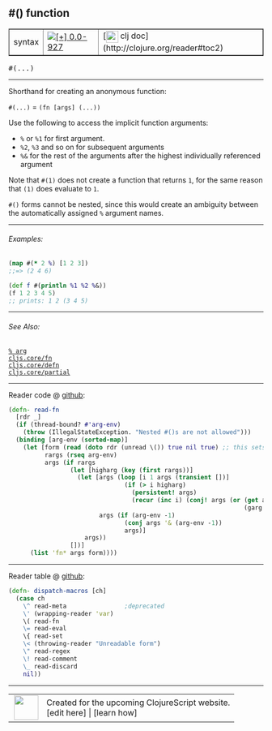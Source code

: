 ## #() function



 <table border="1">
<tr>
<td>syntax</td>
<td><a href="https://github.com/cljsinfo/cljs-api-docs/tree/0.0-927"><img valign="middle" alt="[+] 0.0-927" title="Added in 0.0-927" src="https://img.shields.io/badge/+-0.0--927-lightgrey.svg"></a> </td>
<td>
[<img height="24px" valign="middle" src="http://i.imgur.com/1GjPKvB.png"> clj doc](http://clojure.org/reader#toc2)
</td>
</tr>
</table>

<samp>#(...)</samp><br>

---


Shorthand for creating an anonymous function:

`#(...)` = `(fn [args] (...))`

Use the following to access the implicit function arguments:

- `%` or `%1` for first argument.
- `%2`, `%3` and so on for subsequent arguments
- `%&` for the rest of the arguments after the highest individually referenced argument

Note that `#(1)` does not create a function that returns `1`, for the same
reason that `(1)` does evaluate to `1`.

`#()` forms cannot be nested, since this would create an ambiguity between the
automatically assigned `%` argument names.

---

###### Examples:

```clj
(map #(* 2 %) [1 2 3])
;;=> (2 4 6)

(def f #(println %1 %2 %&))
(f 1 2 3 4 5)
;; prints: 1 2 (3 4 5)
```

---

###### See Also:

[`% arg`](syntax_arg.md)<br>
[`cljs.core/fn`](cljs.core_fn.md)<br>
[`cljs.core/defn`](cljs.core_defn.md)<br>
[`cljs.core/partial`](cljs.core_partial.md)<br>

---





Reader code @ [github](https://github.com/clojure/tools.reader/blob/tools.reader-0.7.6/src/main/clojure/clojure/tools/reader.clj#L324-L343):

```clj
(defn- read-fn
  [rdr _]
  (if (thread-bound? #'arg-env)
    (throw (IllegalStateException. "Nested #()s are not allowed")))
  (binding [arg-env (sorted-map)]
    (let [form (read (doto rdr (unread \()) true nil true) ;; this sets bindings
          rargs (rseq arg-env)
          args (if rargs
                 (let [higharg (key (first rargs))]
                   (let [args (loop [i 1 args (transient [])]
                                (if (> i higharg)
                                  (persistent! args)
                                  (recur (inc i) (conj! args (or (get arg-env i)
                                                                 (garg i))))))
                         args (if (arg-env -1)
                                (conj args '& (arg-env -1))
                                args)]
                     args))
                 [])]
      (list 'fn* args form))))
```

<!--
Repo - tag - source tree - lines:

 <pre>
tools.reader @ tools.reader-0.7.6
└── src
    └── main
        └── clojure
            └── clojure
                └── tools
                    └── <ins>[reader.clj:324-343](https://github.com/clojure/tools.reader/blob/tools.reader-0.7.6/src/main/clojure/clojure/tools/reader.clj#L324-L343)</ins>
</pre>
-->

---
Reader table @ [github](https://github.com/clojure/tools.reader/blob/tools.reader-0.7.6/src/main/clojure/clojure/tools/reader.clj#L564-L575):

```clj
(defn- dispatch-macros [ch]
  (case ch
    \^ read-meta                ;deprecated
    \' (wrapping-reader 'var)
    \( read-fn
    \= read-eval
    \{ read-set
    \< (throwing-reader "Unreadable form")
    \" read-regex
    \! read-comment
    \_ read-discard
    nil))
```

<!--
Repo - tag - source tree - lines:

 <pre>
tools.reader @ tools.reader-0.7.6
└── src
    └── main
        └── clojure
            └── clojure
                └── tools
                    └── <ins>[reader.clj:564-575](https://github.com/clojure/tools.reader/blob/tools.reader-0.7.6/src/main/clojure/clojure/tools/reader.clj#L564-L575)</ins>
</pre>
-->

---



 <table>
<tr><td>
<img valign="middle" align="right" width="48px" src="http://i.imgur.com/Hi20huC.png">
</td><td>
Created for the upcoming ClojureScript website.<br>
[edit here] | [learn how]
</td></tr></table>

[edit here]:https://github.com/cljsinfo/cljs-api-docs/blob/master/cljsdoc/syntax_function.cljsdoc
[learn how]:https://github.com/cljsinfo/cljs-api-docs/wiki/cljsdoc-files

<!--

This information was too distracting to show to readers, but I'll leave it
commented here since it is helpful to:

- pretty-print the data used to generate this document
- and show how to retrieve that data



The API data for this symbol:

```clj
{:description "Shorthand for creating an anonymous function:\n\n`#(...)` = `(fn [args] (...))`\n\nUse the following to access the implicit function arguments:\n\n- `%` or `%1` for first argument.\n- `%2`, `%3` and so on for subsequent arguments\n- `%&` for the rest of the arguments after the highest individually referenced argument\n\nNote that `#(1)` does not create a function that returns `1`, for the same\nreason that `(1)` does evaluate to `1`.\n\n`#()` forms cannot be nested, since this would create an ambiguity between the\nautomatically assigned `%` argument names.",
 :ns "syntax",
 :name "function",
 :history [["+" "0.0-927"]],
 :type "syntax",
 :related ["syntax/arg"
           "cljs.core/fn"
           "cljs.core/defn"
           "cljs.core/partial"],
 :full-name-encode "syntax_function",
 :extra-sources ({:code "(defn- read-fn\n  [rdr _]\n  (if (thread-bound? #'arg-env)\n    (throw (IllegalStateException. \"Nested #()s are not allowed\")))\n  (binding [arg-env (sorted-map)]\n    (let [form (read (doto rdr (unread \\()) true nil true) ;; this sets bindings\n          rargs (rseq arg-env)\n          args (if rargs\n                 (let [higharg (key (first rargs))]\n                   (let [args (loop [i 1 args (transient [])]\n                                (if (> i higharg)\n                                  (persistent! args)\n                                  (recur (inc i) (conj! args (or (get arg-env i)\n                                                                 (garg i))))))\n                         args (if (arg-env -1)\n                                (conj args '& (arg-env -1))\n                                args)]\n                     args))\n                 [])]\n      (list 'fn* args form))))",
                  :title "Reader code",
                  :repo "tools.reader",
                  :tag "tools.reader-0.7.6",
                  :filename "src/main/clojure/clojure/tools/reader.clj",
                  :lines [324 343]}
                 {:code "(defn- dispatch-macros [ch]\n  (case ch\n    \\^ read-meta                ;deprecated\n    \\' (wrapping-reader 'var)\n    \\( read-fn\n    \\= read-eval\n    \\{ read-set\n    \\< (throwing-reader \"Unreadable form\")\n    \\\" read-regex\n    \\! read-comment\n    \\_ read-discard\n    nil))",
                  :title "Reader table",
                  :repo "tools.reader",
                  :tag "tools.reader-0.7.6",
                  :filename "src/main/clojure/clojure/tools/reader.clj",
                  :lines [564 575]}),
 :usage ["#(...)"],
 :examples [{:id "6a87de",
             :content "```clj\n(map #(* 2 %) [1 2 3])\n;;=> (2 4 6)\n\n(def f #(println %1 %2 %&))\n(f 1 2 3 4 5)\n;; prints: 1 2 (3 4 5)\n```"}],
 :full-name "syntax/function",
 :display "#() function",
 :clj-doc "http://clojure.org/reader#toc2"}

```

Retrieve the API data for this symbol:

```clj
;; from Clojure REPL
(require '[clojure.edn :as edn])
(-> (slurp "https://raw.githubusercontent.com/cljsinfo/cljs-api-docs/catalog/cljs-api.edn")
    (edn/read-string)
    (get-in [:symbols "syntax/function"]))
```

-->
